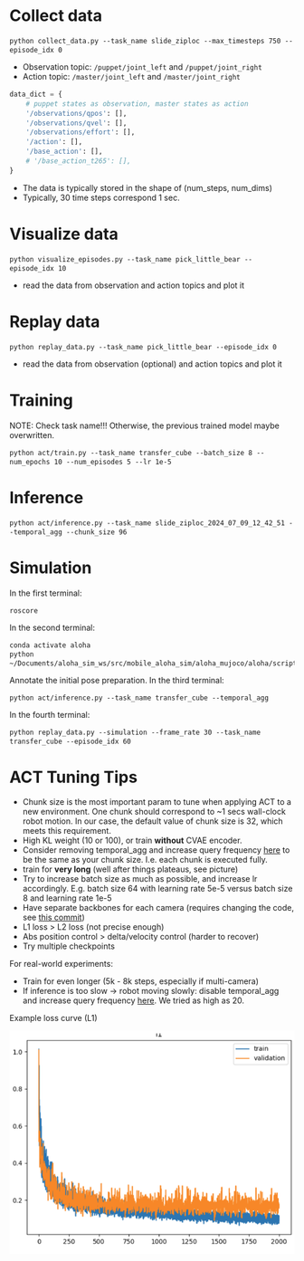 # Collect data
```
python collect_data.py --task_name slide_ziploc --max_timesteps 750 --episode_idx 0
```

* Observation topic: `/puppet/joint_left` and `/puppet/joint_right`
* Action topic: `/master/joint_left` and `/master/joint_right`

```python
data_dict = {
    # puppet states as observation, master states as action
    '/observations/qpos': [],
    '/observations/qvel': [],
    '/observations/effort': [],
    '/action': [],
    '/base_action': [],
    # '/base_action_t265': [],
}
```
* The data is typically stored in the shape of (num_steps, num_dims)
* Typically, 30 time steps correspond 1 sec.

# Visualize data
```
python visualize_episodes.py --task_name pick_little_bear --episode_idx 10
```
* read the data from observation and action topics and plot it

# Replay data
```
python replay_data.py --task_name pick_little_bear --episode_idx 0
```
* read the data from observation (optional) and action topics and plot it


# Training
NOTE: Check task name!!! Otherwise, the previous trained model maybe overwritten.
```
python act/train.py --task_name transfer_cube --batch_size 8 --num_epochs 10 --num_episodes 5 --lr 1e-5
```

# Inference
```
python act/inference.py --task_name slide_ziploc_2024_07_09_12_42_51 --temporal_agg --chunk_size 96
```

# Simulation
In the first terminal:
```
roscore
```
In the second terminal:
```
conda activate aloha
python ~/Documents/aloha_sim_ws/src/mobile_aloha_sim/aloha_mujoco/aloha/scripts/aloha_ctrl.py
```
Annotate the initial pose preparation. In the third terminal:
```
python act/inference.py --task_name transfer_cube --temporal_agg
```
In the fourth terminal:
```
python replay_data.py --simulation --frame_rate 30 --task_name transfer_cube --episode_idx 60
```

# ACT Tuning Tips
- Chunk size is the most important param to tune when applying ACT to a new environment. One chunk should correspond to ~1 secs wall-clock robot motion. In our case, the default value of chunk size is 32, which meets this requirement.
- High KL weight (10 or 100), or train **without** CVAE encoder.
- Consider removing temporal_agg and increase query frequency [here](https://github.com/tonyzhaozh/act/blob/main/imitate_episodes.py#L193) to be the same as your chunk size. I.e. each chunk is executed fully.
- train for **very long** (well after things plateaus, see picture)
- Try to increase batch size as much as possible, and increase lr accordingly. E.g. batch size 64 with learning rate 5e-5 versus batch size 8 and learning rate 1e-5
- Have separate backbones for each camera (requires changing the code, see [this commit](https://github.com/tonyzhaozh/act/commit/20fc6e990698534b89a41c2c85f54b7ff4b0c280))
- L1 loss > L2 loss (not precise enough)
- Abs position control > delta/velocity control (harder to recover)
- Try multiple checkpoints

For real-world experiments:
- Train for even longer (5k - 8k steps, especially if multi-camera)
- If inference is too slow -> robot moving slowly: disable temporal_agg and increase query frequency [here](https://github.com/tonyzhaozh/act/blob/main/imitate_episodes.py#L193). We tried as high as 20.

Example loss curve (L1)

![Example loss curve](./collect_data/docs/example_l1.png)